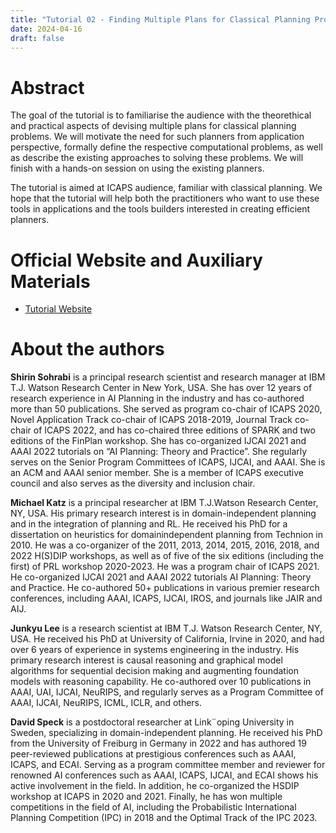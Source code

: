 ```yaml
---
title: "Tutorial 02 - Finding Multiple Plans for Classical Planning Problems"
date: 2024-04-16
draft: false
---
```


# Abstract

The goal of the tutorial is to familiarise the audience with the theorethical and practical
aspects of devising multiple plans for classical planning problems. We will motivate the need
for such planners from application perspective, formally define the respective computational
problems, as well as describe the existing approaches to solving these problems. We will
finish with a hands-on session on using the existing planners.

The tutorial is aimed at ICAPS audience, familiar with classical planning. We hope that the tutorial will help both the 
practitioners who want to use these tools in applications and the tools builders interested in creating efficient planners.

# Official Website and Auxiliary Materials

- [Tutorial Website](https://mp-tutorial.github.io/)

# About the authors

**Shirin Sohrabi** is a principal research scientist and research manager at IBM T.J. Watson
Research Center in New York, USA. She has over 12 years of research experience
in AI Planning in the industry and has co-authored more than 50 publications. She
served as program co-chair of ICAPS 2020, Novel Application Track co-chair of ICAPS
2018-2019, Journal Track co-chair of ICAPS 2022, and has co-chaired three editions
of SPARK and two editions of the FinPlan workshop. She has co-organized IJCAI
2021 and AAAI 2022 tutorials on “AI Planning: Theory and Practice”. She regularly
serves on the Senior Program Committees of ICAPS, IJCAI, and AAAI. She is an
ACM and AAAI senior member. She is a member of ICAPS executive council and
also serves as the diversity and inclusion chair.

**Michael Katz** is a principal researcher at IBM T.J.Watson Research Center, NY, USA.
His primary research interest is in domain-independent planning and in the integration
of planning and RL. He received his PhD for a dissertation on heuristics for domainindependent
planning from Technion in 2010. He was a co-organizer of the 2011,
2013, 2014, 2015, 2016, 2018, and 2022 H(S)DIP workshops, as well as of five of the
six editions (including the first) of PRL workshop 2020-2023. He was a program chair
of ICAPS 2021. He co-organized IJCAI 2021 and AAAI 2022 tutorials AI Planning:
Theory and Practice. He co-authored 50+ publications in various premier research
conferences, including AAAI, ICAPS, IJCAI, IROS, and journals like JAIR and AIJ.

**Junkyu Lee** is a research scientist at IBM T.J. Watson Research Center, NY, USA.
He received his PhD at University of California, Irvine in 2020, and had over 6 years
of experience in systems engineering in the industry. His primary research interest
is causal reasoning and graphical model algorithms for sequential decision making
and augmenting foundation models with reasoning capability. He co-authored over
10 publications in AAAI, UAI, IJCAI, NeuRIPS, and regularly serves as a Program
Committee of AAAI, IJCAI, NeuRIPS, ICML, ICLR, and others.

**David Speck** is a postdoctoral researcher at Link¨oping University in Sweden, specializing
in domain-independent planning. He received his PhD from the University of
Freiburg in Germany in 2022 and has authored 19 peer-reviewed publications at prestigious
conferences such as AAAI, ICAPS, and ECAI. Serving as a program committee
member and reviewer for renowned AI conferences such as AAAI, ICAPS, IJCAI,
and ECAI shows his active involvement in the field. In addition, he co-organized the
HSDIP workshop at ICAPS in 2020 and 2021. Finally, he has won multiple competitions
in the field of AI, including the Probabilistic International Planning Competition
(IPC) in 2018 and the Optimal Track of the IPC 2023.
